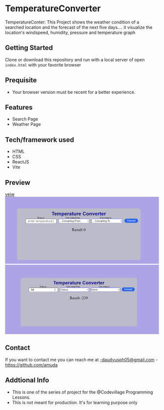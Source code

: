 # TemperatureConverter
TemperatureConter: This Project shows the weather condition of a searched location and the forecast of the next five days.... it visualize the location's windspeed, humidity, pressure and temperature graph

## Getting Started
Clone or download this repository and run with a local server of open `index.html` with your favorite browser

## Prequisite
- Your browser version must be recent for a better experience.
## Features
- Search Page
- Weather Page
## Tech/framework used
- HTML
- CSS
- ReactJS
- Vite
## Preview
[veiw](https://temperature-converter-wai1.vercel.app/)
![screenshot](./src/Component/img.PNG)
![screenshot](./src/Component/snip.PNG)

## Contact

If you want to contact me you can reach me at
-daudyusph05@gmail.com -https://github.com/amuda

## Addtional Info
- This is one of the series of project for the @Codevillage Programming Lessons.
- This is not meant for production. It's for learning purpose only
